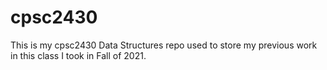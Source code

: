 # cpsc2430

This is my cpsc2430 Data Structures repo used to store my previous work in this class I took in Fall of 2021.
